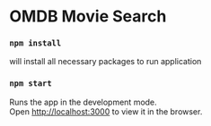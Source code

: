# OMDB Movie Search

### `npm install`

will install all necessary packages to run application

### `npm start`

Runs the app in the development mode.\
Open [http://localhost:3000](http://localhost:3000) to view it in the browser.

